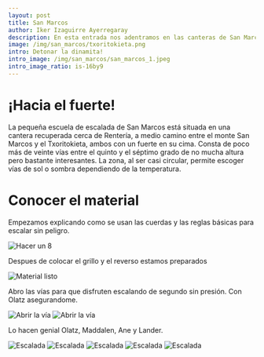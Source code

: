 ```yaml
---
layout: post
title: San Marcos
author: Iker Izaguirre Ayerregaray
description: En esta entrada nos adentramos en las canteras de San Marcos.
image: /img/san_marcos/txoritokieta.png
intro: Detonar la dinamita!
intro_image: /img/san_marcos/san_marcos_1.jpeg
intro_image_ratio: is-16by9
---
```


# ¡Hacia el fuerte!

La pequeña escuela de escalada de San Marcos está situada en una cantera recuperada cerca de Rentería, a medio camino entre el monte San Marcos y el Txoritokieta, ambos con un fuerte en su cima. Consta de poco más de veinte vías entre el quinto y el séptimo grado de no mucha altura pero bastante interesantes. La zona, al ser casi circular, permite escoger vías de sol o sombra dependiendo de la temperatura.

# Conocer el material

Empezamos explicando como se usan las cuerdas y las reglas básicas para escalar sin peligro.

![Hacer un 8](/img/san_marcos/san_marcos_2.jpeg)

Despues de colocar el grillo y el reverso estamos preparados

![Material listo](/img/san_marcos/san_marcos_10.jpeg)

Abro las vías para que disfruten escalando de segundo sin presión. Con Olatz asegurandome.

![Abrir la vía](/img/san_marcos/san_marcos_8.jpeg)
![Abrir la vía](/img/san_marcos/san_marcos_9.jpeg)

Lo hacen genial Olatz, Maddalen, Ane y Lander.

![Escalada](/img/san_marcos/san_marcos_3.jpeg)
![Escalada](/img/san_marcos/san_marcos_4.jpeg)
![Escalada](/img/san_marcos/san_marcos_5.jpeg)
![Escalada](/img/san_marcos/san_marcos_6.jpeg)
![Escalada](/img/san_marcos/san_marcos_7.jpeg)
